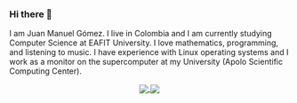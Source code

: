 ### Hi there 👋

I am Juan Manuel Gómez. I live in Colombia and I am currently studying Computer Science at EAFIT University. I love mathematics, programming, and listening to music. I have experience with Linux operating systems and I work as a monitor on the supercomputer at my University (Apolo Scientific Computing Center).

<div align="center">
  <a href="https://github.com/anuraghazra/github-readme-stats">
    <img align="center" src="https://github-readme-stats.vercel.app/api?username=JuanM0412&show_icons=true&theme=nord&include_all_commits=true" />
  </a>
  <a href="https://github.com/anuraghazra/convoychat">
    <img align="center" src="https://github-readme-stats.vercel.app/api/top-langs/?username=JuanM0412&layout=compact&theme=nord&langs_count=8" />
  </a>
</div>
<!--
**JuanM0412/JuanM0412** is a ✨ _special_ ✨ repository because its `README.md` (this file) appears on your GitHub profile.

Here are some ideas to get you started:

- 🔭 I’m currently working on ...
- 🌱 I’m currently learning ...
- 👯 I’m looking to collaborate on ...
- 🤔 I’m looking for help with ...
- 💬 Ask me about ...
- 📫 How to reach me: ...
- 😄 Pronouns: ...
- ⚡ Fun fact: ...
-->
